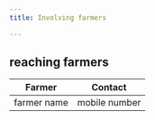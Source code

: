 ```yaml
---
title: Involving farmers

---
```

## reaching farmers
Farmer | Contact
----------|------------
farmer name | mobile number